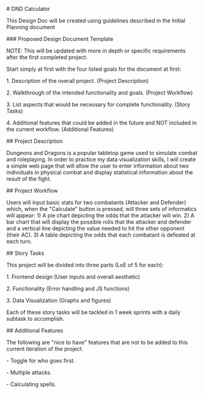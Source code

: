 \# DND Calculator

This Design Doc will be created using guidelines described in the Initial Planning document



\### Proposed Design Document Template

NOTE: This will be updated with more in depth or specific requirements after the first completed project.

Start simply at first with the four listed goals for the document at first:

1\. Description of the overall project. (Project Description)

2\. Walkthrough of the intended functionality and goals. (Project Workflow)

3\. List aspects that would be necessary for complete functionality. (Story Tasks)

4\. Additional features that could be added in the future and NOT included in the current workflow. (Additional Features)



\## Project Description

Dungeons and Dragons is a popular tabletop game used to simulate combat and roleplaying. In order to practice my data visualization skills, I will create a simple web page that will allow the user to enter information about two individuals in physical combat and display statistical information about the result of the fight.



\## Project Workflow

Users will input basic stats for two combatants (Attacker and Defender) which, when the "Calculate" button is pressed, will three sets of informatics will appear: 1) A pie chart depicting the odds that the attacker will win. 2) A bar chart that will display the possible rolls that the attacker and defender and a vertical line depicting the value needed to hit the other opponent (their AC). 3) A table depicting the odds that each combatant is defeated at each turn.



\## Story Tasks

This project will be divided into three parts (LoE of 5 for each):

1\. Frontend design (User inputs and overall aesthetic)

2\. Functionality (Error handling and JS functions)

3\. Data Visualization (Graphs and figures)

Each of these story tasks will be tackled in 1 week sprints with a daily subtask to accomplish.





\## Additional Features

The following are "nice to have" features that are not to be added to this current iteration of the project.

\- Toggle for who goes first.

\- Multiple attacks.

\- Calculating spells.

